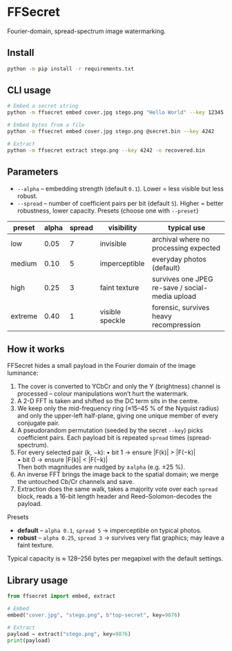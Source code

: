 # FFSecret

Fourier-domain, spread-spectrum image watermarking.

## Install
```bash
python -m pip install -r requirements.txt
```

## CLI usage
```bash
# Embed a secret string
python -m ffsecret embed cover.jpg stego.png "Hello World" --key 12345

# Embed bytes from a file
python -m ffsecret embed cover.jpg stego.png @secret.bin --key 4242

# Extract
python -m ffsecret extract stego.png --key 4242 -o recovered.bin
```

## Parameters
* `--alpha` – embedding strength (default `0.1`). Lower = less visible but less robust.
* `--spread` – number of coefficient pairs per bit (default `5`). Higher = better robustness, lower capacity.
Presets (choose one with `--preset`)

| preset   | alpha | spread | visibility | typical use |
|----------|-------|--------|-------------|--------------|
| low      | 0.05  | 7      | invisible   | archival where no processing expected |
| medium   | 0.10  | 5      | imperceptible | everyday photos (default) |
| high     | 0.25  | 3      | faint texture | survives one JPEG re-save / social-media upload |
| extreme  | 0.40  | 1      | visible speckle | forensic, survives heavy recompression |

## How it works
FFSecret hides a small payload in the Fourier domain of the image luminance:
1. The cover is converted to YCbCr and only the Y (brightness) channel is processed – colour manipulations won’t hurt the watermark.
2. A 2-D FFT is taken and shifted so the DC term sits in the centre.
3. We keep only the mid-frequency ring (≈15–45 % of the Nyquist radius) and only the upper-left half-plane, giving one unique member of every conjugate pair.
4. A pseudorandom permutation (seeded by the secret `--key`) picks coefficient pairs.  Each payload bit is repeated `spread` times (spread-spectrum).
5. For every selected pair (k, −k):
   • bit 1 → ensure |F(k)| > |F(−k)|  
   • bit 0 → ensure |F(k)| < |F(−k)|  
   Then both magnitudes are nudged by ±`alpha` (e.g. ±25 %).
6. An inverse FFT brings the image back to the spatial domain; we merge the untouched Cb/Cr channels and save.
7. Extraction does the same walk, takes a majority vote over each `spread` block, reads a 16-bit length header and Reed–Solomon-decodes the payload.

Presets
* **default** – `alpha 0.1`, `spread 5` → imperceptible on typical photos.
* **robust**  – `alpha 0.25`, `spread 3` → survives very flat graphics; may leave a faint texture.

Typical capacity is ≈ 128–256 bytes per megapixel with the default settings.

## Library usage
```python
from ffsecret import embed, extract

# Embed
embed("cover.jpg", "stego.png", b"top-secret", key=9876)

# Extract
payload = extract("stego.png", key=9876)
print(payload)
```